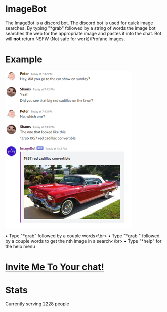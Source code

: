 # ImageBot

The ImageBot is a discord bot. The discord bot is used for quick image searches. 
By typing "\*grab" followed by a string of words the image bot searches the web for the appropriate image and pastes it into the chat.
Bot will <b>not</b> return NSFW (Not safe for work)/Profane images.

# Example 

<img src="https://raw.githubusercontent.com/ShamsAnsari/ImageBot/master/res/Example_car2.PNG" alt="Cady example" width="400"/>

• Type "\*grab" followed by a couple words<\br>
• Type "\*grab <n>" followed by a couple words to get the nth image in a search<\br>
• Type "\*help" for the help menu

 

# [Invite Me To Your chat!](https://discord.com/api/oauth2/authorize?client_id=845463498384343051&permissions=3678404177&scope=bot)

# Stats
Currently serving 2228 people
